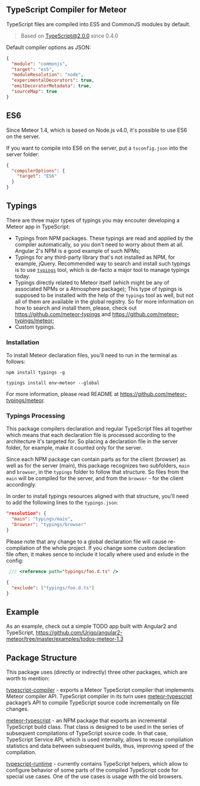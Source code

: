 ## TypeScript Compiler for Meteor

TypeScript files are compiled into ES5 and CommonJS modules by default.

> Based on TypeScript@2.0.0 since 0.4.0

Default compiler options as JSON:
````json
{
  "module": "commonjs",
  "target": "es5",
  "moduleResolution": "node",
  "experimentalDecorators": true,
  "emitDecoratorMetadata": true,
  "sourceMap": true
}
````
## ES6

Since Meteor 1.4, which is based on Node.js v4.0, it's possible to use ES6 on the server.

If you want to compile into ES6 on the server, put a `tsconfig.json` into the server folder:
```json
{
  "compilerOptions": {
    "target": "ES6"
  }
}
```

## Typings

There are three major types of typings you may encouter developing a Meteor app in TypeScript:
- Typings from NPM packages. These typings are read and applied by the compiler automatically, so you don't need to worry about them at
  all. Angular 2's NPM is a good example of such NPMs;
- Typings for any third-party library that's not installed as NPM, for example, jQuery. Recommended way to search and install such typings is to use [`typings`](https://github.com/typings/typings) tool, which is de-facto a major tool to manage typings today.
- Typings directly related to Meteor itself (which might be any of associated NPMs or a Atmosphere package);
  This type of typings is supposed to be installed with the help of the `typings` tool as well, but not all of them are available in the global registry. So for more information on how to search and install them, please, check out https://github.com/meteor-typings and https://github.com/meteor-typings/meteor;
- Custom typings.

### Installation

To install Meteor declaration files, you'll need to run in the terminal as follows:
````
npm install typings -g

typings install env~meteor --global
````

For more information, please read README at https://github.com/meteor-typings/meteor.

### Typings Processing

This package compilers declaration and regular TypeScript files all together which means that each declaration file is processed according to the architecture it's targeted for. So placing a declaration file in the server folder, for example, make it counted only for the server.

Since each NPM package can contain parts as for the client (browser) as well as for the server (main), this package recognizes two subfolders, `main` and `browser`, in the `typings` folder to follow that structure. So files from the `main` will be compiled for the server, and from the `browser` - for the client accordingly.

In order to install typings resources aligned with that structure, you'll need to
add the following lines to the `typings.json`:

```json
"resolution": {
  "main": "typings/main",
  "browser": "typings/browser"
}
```

Please note that any change to a global declaration file will cause re-compilation of the whole project.
If you change some custom declaration file often, it makes sence to include it locally where used and exlude in the config:
```ts
 /// <reference path="typings/foo.d.ts" />
```
```json
{
  "exclude": ["typings/foo.d.ts"]
}
```

## Example

As an example, check out a simple TODO app built with Angular2 and TypeScript,
https://github.com/Urigo/angular2-meteor/tree/master/examples/todos-meteor-1.3

## Package Structure

This package uses (directly or indirectly) three other packages, which are worth to mention:

[typescript-compiler](https://github.com/barbatus/typescript-compiler) - exports a Meteor TypeScript compiler that implements Meteor compiler API. TypeScript compiler in its turn uses [meteor-typescript](https://github.com/barbatus/meteor-typescript) package’s API
to compile TypeScript source code incrementally on file changes.

[meteor-typescript](https://github.com/barbatus/meteor-typescript) - an NPM package that exports an incremental TypeScript build class.
That class is designed to be used in the series of subsequent compilations of TypeScript source code. In that case, TypeScript Service API, which is used internally, allows to reuse compilation statistics and data between subsequent builds, thus, improving speed of the compilation.

[typescript-runtime](https://github.com/barbatus/typescript-runtime) - currently contains TypeScript helpers,
which allow to configure behavior of some parts of the compiled TypeScript code for special use cases. One of the use cases is usage with the old browsers.
